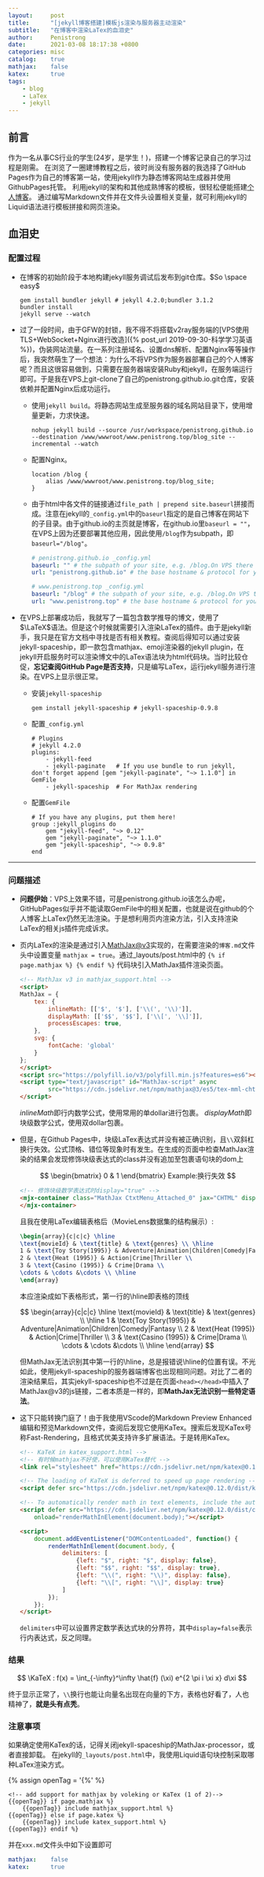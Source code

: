 ```yaml
---
layout:     post
title:      "[jekyll博客搭建]模板js渲染与服务器主动渲染"
subtitle:   "在博客中渲染LaTex的血泪史"
author:     Penistrong
date:       2021-03-08 18:17:38 +0800
categories: misc
catalog:    true
mathjax:    false
katex:      true
tags:
    - blog
    - LaTex
    - jekyll
---
```


## 前言

作为一名从事CS行业的学生(24岁，是学生！)，搭建一个博客记录自己的学习过程是刚需。
在浏览了一圈建博教程之后，彼时尚没有服务器的我选择了GitHub Pages作为自己的博客第一站，使用jekyll作为静态博客网站生成器并使用GithubPages托管。
利用jekyll的架构和其他成熟博客的模板，很轻松便能搭建[个人博客](https://penistrong.github.io)。
通过编写Markdown文件并在文件头设置相关变量，就可利用jekyll的Liquid语法进行模板拼接和网页渲染。

## 血泪史

### 配置过程

- 在博客的初始阶段于本地构建jekyll服务调试后发布到git仓库。$So \space easy$

    ```shell
    gem install bundler jekyll # jekyll 4.2.0;bundler 3.1.2
    bundler install
    jekyll serve --watch
    ```

- 过了一段时间，由于GFW的封锁，我不得不将搭载v2ray服务端的[VPS使用TLS+WebSocket+Nginx进行改造]({% post_url 2019-09-30-科学学习英语 %})，伪装网站流量。在一系列注册域名、设置dns解析、配置Nginx等等操作后，我突然萌生了一个想法：为什么不将VPS作为服务器部署自己的个人博客呢？而且这很容易做到，只需要在服务器端安装Ruby和jekyll，在服务端运行即可。于是我在VPS上git-clone了自己的penistrong.github.io.git仓库，安装依赖并配置Nginx后成功运行。
  - 使用`jekyll build`。将静态网站生成至服务器的域名网站目录下，使用增量更新，力求快速。

    ```shell
    nohup jekyll build --source /usr/workspace/penistrong.github.io --destination /www/wwwroot/www.penistrong.top/blog_site --incremental --watch
    ```

  - 配置Nginx。

    ```nginx
    location /blog {
        alias /www/wwwroot/www.penistrong.top/blog_site;
    }
    ```

  - 由于html中各文件的链接通过` file_path | prepend site.baseurl `拼接而成。注意在jekyll的`_config.yml`中的`baseurl`指定的是自己博客在网站下的子目录。由于github.io的主页就是博客，在github.io里`baseurl = ""`，在VPS上因为还要部署其他应用，因此使用`/blog`作为subpath，即`baseurl="/blog"`。

    ```yaml
    # penistrong.github.io _config.yml
    baseurl: "" # the subpath of your site, e.g. /blog.On VPS there is "/blog" while "" in penistrong.github.io
    url: "penistrong.github.io" # the base hostname & protocol for your site, e.g. http://example.com

    # www.penistrong.top _config.yml
    baseurl: "/blog" # the subpath of your site, e.g. /blog.On VPS there is "/blog" while "" in penistrong.github.io
    url: "www.penistrong.top" # the base hostname & protocol for your site, e.g. http://example.com 
    ```

- 在VPS上部署成功后，我就写了一篇包含数学推导的博文，使用了$\LaTeX$语法。但是这个时候就需要引入渲染LaTex的插件。由于是jekyll新手，我只是在官方文档中寻找是否有相关教程。查阅后得知可以通过安装jekyll-spaceship，即一款包含mathjax、emoji渲染器的jekyll plugin，在jekyll开启服务时可以渲染博文中的LaTex语法块为html代码块。当时比较仓促，**忘记查阅GitHub Page是否支持**，只是编写LaTex，运行jekyll服务进行渲染。在VPS上显示很正常。
  - 安装`jekyll-spaceship`

    ```shell
    gem install jekyll-spaceship # jekyll-spaceship-0.9.8
    ```

  - 配置`_config.yml`

    ```shell
    # Plugins
    # jekyll 4.2.0
    plugins:
        - jekyll-feed
        - jekyll-paginate   # If you use bundle to run jekyll, don't forget append [gem "jekyll-paginate", "~> 1.1.0"] in GemFile
        - jekyll-spaceship  # For MathJax rendering
    ```

  - 配置`GemFile`

    ```shell
    # If you have any plugins, put them here!
    group :jekyll_plugins do
        gem "jekyll-feed", "~> 0.12"
        gem "jekyll-paginate", "~> 1.1.0"
        gem "jekyll-spaceship", "~> 0.9.8"
    end
    ```

---

### 问题描述

- **问题伊始**：VPS上效果不错，可是penistrong.github.io该怎么办呢，GitHubPages似乎并不能读取GemFile中的相关配置，也就是说在github的个人博客上LaTex仍然无法渲染。于是想利用页内渲染方法，引入支持渲染LaTex的相关js插件完成诉求。

- 页内LaTex的渲染是通过引入[MathJax@v3](http://docs.mathjax.org/en/latest/index.html)实现的，在需要渲染的`博客.md`文件头中设置变量 `mathjax = true`。通过_layouts/post.html中的 `{% if page.mathjax %} {% endif %}` 代码块引入MathJax插件渲染页面。

    ```html
    <!-- MathJax v3 in mathjax_support.html -->
    <script>
    MathJax = {
        tex: {
            inlineMath: [['$', '$'], ['\\(', '\\)']],
            displayMath: [['$$', '$$'], ['\\[', '\\]']],
            processEscapes: true,
        },
        svg: {
            fontCache: 'global'
        }
    };
    </script>
    <script src="https://polyfill.io/v3/polyfill.min.js?features=es6"></script>
    <script type="text/javascript" id="MathJax-script" async
            src="https://cdn.jsdelivr.net/npm/mathjax@3/es5/tex-mml-chtml.js">
    </script>
    ```

    $inlineMath$即行内数学公式，使用常用的单dollar进行包裹。
    $displayMath$即块级数学公式，使用双dollar包裹。

- 但是，在Github Pages中，块级LaTex表达式并没有被正确识别，且`\\`双斜杠换行失效。公式顶格、错位等现象时有发生。在生成的页面中检查MathJax渲染的结果会发现修饰块级表达式的class并没有追加至包裹语句块的dom上

    $$ \begin{bmatrix} 0 & 1 \end{bmatrix}  Example:换行失效 $$

    ```html
    <!-- 修饰块级数学表达式时display="true" -->
    <mjx-container class="MathJax CtxtMenu_Attached_0" jax="CHTML" display="false" role="presentation" tabindex="0" ctxtmenu_couter="8" style="position:relative">
    </mjx-container>
    ```

    且我在使用LaTex编辑表格后（MovieLens数据集的结构展示）:

    ```LaTex
    \begin{array}{c|c|c} \hline
    \text{movieId} & \text{title} & \text{genres} \\ \hline
    1 & \text{Toy Story(1995)} & Adventure|Animation|Children|Comedy|Fantasy \\
    2 & \text{Heat (1995)} & Action|Crime|Thriller \\
    3 & \text{Casino (1995)} & Crime|Drama \\
    \cdots & \cdots &\cdots \\ \hline
    \end{array}
    ```

    本应渲染成如下表格形式，第一行的\hline即表格的顶线

    $$ \begin{array}{c|c|c} \hline
        \text{movieId} & \text{title} & \text{genres} \\ \hline
        1 & \text{Toy Story(1995)} & Adventure|Animation|Children|Comedy|Fantasy \\
        2 & \text{Heat (1995)} & Action|Crime|Thriller \\
        3 & \text{Casino (1995)} & Crime|Drama \\
        \cdots & \cdots &\cdots \\ \hline
    \end{array} $$

    但MathJax无法识别其中第一行的\hline，总是报错说\hline的位置有误。不光如此，使用jekyll-spaceship的服务器端博客也出现相同问题。对比了二者的渲染结果后，其实jekyll-spaceship也不过是在页面`<head></head>`中插入了MathJax@v3的js链接，二者本质是一样的，即**MathJax无法识别一些特定语法**。

- 这下只能转换门庭了！由于我使用VScode的Markdown Preview Enhanced编辑和预览Markdown文件，查阅后发现它使用KaTex。搜索后发现KaTex号称Fast-Rendering，且格式优美支持许多扩展语法。于是转用KaTex。

    ```html
    <!-- KaTeX in katex_support.html -->
    <!-- 有时候mathjax不好使，可以使用KaTex替代 -->
    <link rel="stylesheet" href="https://cdn.jsdelivr.net/npm/katex@0.12.0/dist/katex.min.css" integrity="sha384-AfEj0r4/OFrOo5t7NnNe46zW/tFgW6x/bCJG8FqQCEo3+Aro6EYUG4+cU+KJWu/X" crossorigin="anonymous">

    <!-- The loading of KaTeX is deferred to speed up page rendering -->
    <script defer src="https://cdn.jsdelivr.net/npm/katex@0.12.0/dist/katex.min.js" integrity="sha384-g7c+Jr9ZivxKLnZTDUhnkOnsh30B4H0rpLUpJ4jAIKs4fnJI+sEnkvrMWph2EDg4" crossorigin="anonymous"></script>

    <!-- To automatically render math in text elements, include the auto-render extension: -->
    <script defer src="https://cdn.jsdelivr.net/npm/katex@0.12.0/dist/contrib/auto-render.min.js" integrity="sha384-mll67QQFJfxn0IYznZYonOWZ644AWYC+Pt2cHqMaRhXVrursRwvLnLaebdGIlYNa" crossorigin="anonymous"
        onload="renderMathInElement(document.body);"></script>

    <script>
        document.addEventListener("DOMContentLoaded", function() {
            renderMathInElement(document.body, {
                delimiters: [
                    {left: "$", right: "$", display: false},
                    {left: "$$", right: "$$", display: true},
                    {left: "\\(", right: "\\)", display: false},
                    {left: "\\[", right: "\\]", display: true}
                ]
            });
        });
    </script>
    ```

    `delimiters`中可以设置界定数学表达式块的分界符，其中`display=false`表示行内表达式，反之同理。

### 结果

$$  \KaTeX : f(x) = \int_{-\infty}^\infty \hat{f} (\xi) e^{2 \pi i \xi x} d\xi $$

终于显示正常了，`\\`换行也能让向量名出现在向量的下方，表格也好看了，人也精神了，**就是头有点秃**。

### 注意事项

如果确定使用KaTex的话，记得关闭jekyll-spaceship的MathJax-processor，或者直接卸载。
在jekyll的`_layouts/post.html`中，我使用Liquid语句块控制采取哪种LaTex渲染方式。

{% assign openTag = '{%' %}

```liquid
<!-- add support for mathjax by voleking or KaTex (1 of 2)-->
{{openTag}} if page.mathjax %}
    {{openTag}} include mathjax_support.html %}
{{openTag}} else if page.katex %}
    {{openTag}} include katex_support.html %}
{{openTag}} endif %}
```

并在`xxx.md`文件头中如下设置即可

```yaml
mathjax:    false
katex:      true
```
